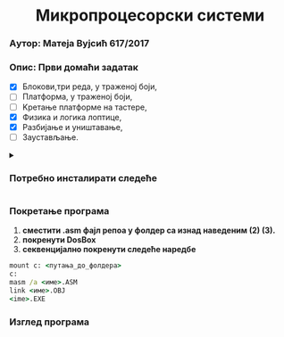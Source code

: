 <h1 align=center>Микропроцесорски системи</h1>

### Aутор: Матеја Вујсић 617/2017
### Oпис: Први домаћи задатак
- [x] Блокови,три реда, у траженој боји,
- [ ] Платформа, у траженој боји,
- [ ] Kретање платформе на тастере,
- [x] Физика и логика лоптице,
- [x] Разбијање и уништавање,
- [ ] Заустављање.
<details><summary><h3>Потребно инсталирати следеће</h3></summary>
<ul>
<li>DosBox - x86 емулатор за ОС који нативно не покрећу DOS програме. https://www.dosbox.com/ </li>
<li>Masm/Tasm -DOS компајлери за assembly програме.</li>
<li>Link -програм за претварање .оbj у .еxe</li>
</ul>
</details>

### Покретање програма
1. **сместити .аsm фајл репоа у фолдер са изнад наведеним (2) (3).**
2. **покренути DosBox** 
3. **секвенцијално покренути следеће наредбе**
``` bat
mount c: <путања_до_фолдера>
c:
masm /a <име>.ASM
link <име>.OBJ
<ime>.EXE
```
### Изглед програма
